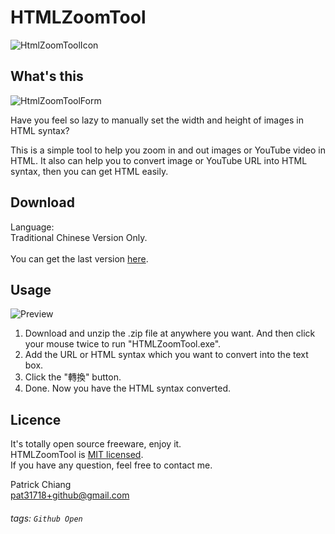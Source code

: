 
HTMLZoomTool
===
![HtmlZoomToolIcon](https://i.imgur.com/e6BvV4T.png)
## What's this

![HtmlZoomToolForm](https://i.imgur.com/3plRqyr.png)

Have you feel so lazy to manually set the width and height of images in HTML syntax?

This is a simple tool to help you zoom in and out images or YouTube video in HTML. It also can help you to convert image or YouTube URL into HTML syntax, then you can get HTML easily.

## Download

Language:<br>Traditional Chinese Version Only.<br><br>You can get the last version [here](https://github.com/pat31718/HTMLZoomTool/releases).

## Usage

![Preview](https://i.imgur.com/ZE1Lhow.png)

1. Download and unzip the .zip file at anywhere you want. And then click your mouse twice to run "HTMLZoomTool.exe".
2. Add the URL or HTML syntax which you want to convert into the text box.
3. Click the "轉換" button.
4. Done. Now you have the HTML syntax converted.


## Licence
It's totally open source freeware, enjoy it.<br>
HTMLZoomTool is [MIT licensed](https://github.com/pat31718/HTMLZoomTool/blob/master/LICENSE).<br>
If you have any question, feel free to contact me.<br>

Patrick Chiang<br>pat31718+github@gmail.com


###### tags: `Github Open` 
